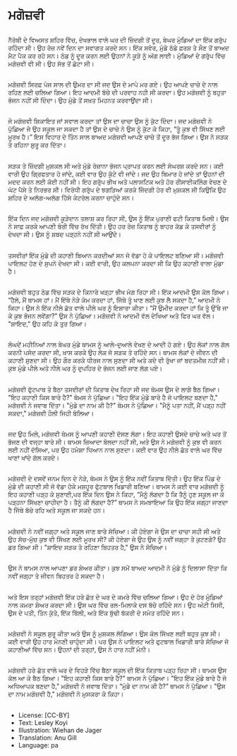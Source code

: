 # ਮਗੋਜ਼ਵੀ

##
ਨੈਰੋਬੀ ਦੇ ਵਿਅਸਤ ਸ਼ਹਿਰ ਵਿੱਚ, ਦੇਖਭਾਲ ਵਾਲੇ ਘਰ ਦੀ ਜ਼ਿੰਦਗੀ ਤੋਂ ਦੂਰ, ਬੇਘਰ ਮੁੰਡਿਆਂ ਦਾ ਇੱਕ ਗਰੁੱਪ ਰਹਿੰਦਾ ਸੀ। ਉਹ ਰੋਜ਼ ਨਵੇਂ ਦਿਨ ਦਾ ਸਵਾਗਤ ਕਰਦੇ ਸਨ। ਇੱਕ ਸਵੇਰ, ਮੁੰਡੇ ਠੰਡੇ ਫ਼ਰਸ਼ ਤੇ ਸੌਣ ਤੋਂ ਬਾਅਦ ਮੈਟ ਪੈਕ ਕਰ ਰਹੇ ਸਨ। ਠੰਡ ਨੂੰ ਦੂਰ ਕਰਨ ਲਈ ਉਹਨਾਂ ਨੇ ਕੂੜੇ ਨੂੰ ਅੱਗ ਲਾਈ। ਮੁੰਡਿਆਂ ਦੇ ਗਰੁੱਪ ਵਿੱਚ ਮਗੋਜ਼ਵੀ ਵੀ ਸੀ। ਉਹ ਸੱਭ ਤੋਂ ਛੋਟਾ ਸੀ।

##
ਮਗੋਜ਼ਵੀ ਸਿਰਫ਼ ਪੰਜ ਸਾਲ ਦੀ ਉਮਰ ਦਾ ਸੀ ਜਦ ਉਸ ਦੇ ਮਾਪੇ ਮਰ ਗਏ। ਉਹ ਆਪਣੇ ਚਾਚੇ ਦੇ ਨਾਲ ਰਹਿਣ ਲਈ ਚਲਿਆ ਗਿਆ। ਇਹ ਆਦਮੀ ਬੱਚੇ ਦੀ ਪਰਵਾਹ ਨਹੀ ਸੀ ਕਰਦਾ। ਉਹ ਮਗੋਜ਼ਵੀ ਨੂੰ ਬਹੁਤਾ ਭੋਜਨ ਨਹੀਂ ਸੀ ਦਿੰਦਾ। ਉਹ ਮੁੰਡੇ ਤੋਂ ਸਖ਼ਤ ਮਿਹਨਤ ਕਰਵਾਉਂਦਾ ਸੀ।

##
ਜੇ ਮਗੋਜ਼ਵੀ ਸ਼ਿਕਾਇਤ ਜਾਂ ਸਵਾਲ ਕਰਦਾ ਤਾਂ ਉਸ ਦਾ ਚਾਚਾ ਉਸ ਨੂੰ ਕੁੱਟ ਦਿੰਦਾ। ਜਦ ਮਗੋਜ਼ਵੀ ਨੇ ਪੁੱਛਿਆ ਜੇ ਉਹ ਸਕੂਲ ਜਾ ਸਕਦਾ ਹੈ ਤਾਂ ਉਸ ਦੇ ਚਾਚੇ ਨੇ ਉਸ ਨੂੰ ਕੁੱਟ ਕੇ ਕਿਹਾ, “ਤੂੰ ਕੁਝ ਵੀ ਸਿੱਖਣ ਲਈ ਮੂਰਖ ਹੈ।” ਇਸ ਵਿਹਾਰ ਦੇ ਤਿੰਨ ਸਾਲ ਬਾਅਦ ਮਗੋਜ਼ਵੀ ਆਪਣੇ ਚਾਚੇ ਤੋਂ ਦੂਰ ਭੱਜ ਗਿਆ। ਉਸ ਨੇ ਸੜਕ ਤੇ ਰਹਿਨਾ ਸ਼ੁਰੂ ਕਰ ਦਿੱਤਾ।

##
ਸੜਕ ਤੇ ਜ਼ਿੰਦਗੀ ਮੁਸ਼ਕਲ ਸੀ ਅਤੇ ਮੁੰਡੇ ਰੋਜ਼ਾਨਾ ਭੋਜਨ ਪ੍ਰਾਪਤ ਕਰਨ ਲਈ ਸੰਘਰਸ਼ ਕਰਦੇ ਸਨ। ਕਈ ਵਾਰੀ ਉਹ ਗ੍ਰਿਫਤਾਰ ਹੋ ਜਾਂਦੇ, ਕਈ ਵਾਰ ਉਹ ਕੁੱਟੇ ਵੀ ਜਾਂਦੇ। ਜਦ ਉਹ ਬਿਮਾਰ ਹੋ ਜਾਂਦੇ ਤਾਂ ਉਹਨਾਂ ਦੀ ਮਦਦ ਕਰਨ ਲਈ ਕੋਈ ਨਹੀਂ ਸੀ। ਇਹ ਗਰੁੱਪ ਭੀਖ ਅਤੇ ਪਲਾਸਟਿਕ ਅਤੇ ਹੋਰ ਰੀਸਾਈਕਲਿੰਗ ਵੇਚਣ ਦੇ ਘੱਟ ਪੈਸੇ ਤੇ ਨਿਰਭਰ ਸੀ। ਵਿਰੋਧੀ ਗਰੁੱਪ ਦੇ ਝਗੜਿਆਂ ਕਰਕੇ ਜਿੰਦਗੀ ਹੋਰ ਵੀ ਮੁਸ਼ਕਲ ਸੀ ਕਿਉਕਿ ਉਹ ਸ਼ਹਿਰ ਦੇ ਅਲੱਗ-ਅਲੱਗ ਹਿੱਸੇ ਕੰਟਰੋਲ ਕਰਨਾ ਚਾਹੁੰਦੇ ਸਨ।

##
ਇੱਕ ਦਿਨ ਜਦ ਮਗੋਜ਼ਵੀ ਕੂੜੇਦਾਨ ਤਲਾਸ਼ ਕਰ ਰਿਹਾ ਸੀ, ਉਸ ਨੂੰ ਇੱਕ ਪੁਰਾਣੀ ਫਟੀ ਕਿਤਾਬ ਮਿਲੀ। ਉਸ ਨੇ ਸਾਫ਼ ਕਰਕੇ ਆਪਣੀ ਬੋਰੀ ਵਿੱਚ ਰੱਖ ਦਿੱਤੀ। ਉਹ ਹਰ ਰੋਜ਼ ਕਿਤਾਬ ਨੂੰ ਬਾਹਰ ਕੱਡ ਕੇ ਤਸਵੀਰਾਂ ਨੂੰ ਦੇਖਦਾ ਸੀ। ਉਸ ਨੂੰ ਸ਼ਬਦ ਪੜ੍ਹਨੇ ਨਹੀਂ ਸੀ ਆਉਂਦੇ।

##
ਤਸਵੀਰਾਂ ਇੱਕ ਮੁੰਡੇ ਦੀ ਕਹਾਣੀ ਬਿਆਨ ਕਰਦੀਆਂ ਸਨ ਜੋ ਵੱਡਾ ਹੋ ਕੇ ਪਾਇਲਟ ਬਣਿਆ ਸੀ। ਮਗੋਜ਼ਵੀ ਪਾਇਲਟ ਹੋਣ ਦੇ ਸੁਪਨੇ ਦੇਖਦਾ ਸੀ। ਕਈ ਵਾਰੀ, ਉਹ ਕਲਪਨਾ ਕਰਦਾ ਸੀ ਕਿ ਉਹ ਕਹਾਣੀ ਵਾਲਾ ਮੁੰਡਾ ਹੈ।

##
ਮਗੋਜ਼ਵੀ ਬਹੁਤ ਠੰਡ ਵਿੱਚ ਸੜਕ ਦੇ ਕਿਨਾਰੇ ਖੜ੍ਹਾ ਭੀਖ ਮੰਗ ਰਿਹਾ ਸੀ। ਇੱਕ ਆਦਮੀ ਉਸ ਕੋਲ ਗਿਆ। “ਹੈਲੋ, ਮੈਂ ਥਾਮਸ ਹਾਂ। ਮੈਂ ਇੱਥੇ ਨੇੜੇ ਕੰਮ ਕਰਦਾ ਹਾਂ, ਜਿੱਥੇ ਤੂੰ ਖਾਣ ਲਈ ਕੁਝ ਲੈ ਸਕਦਾ ਹੈ,” ਆਦਮੀ ਨੇ ਕਿਹਾ। ਉਸ ਨੇ ਇੱਕ ਨੀਲੇ ਛੱਤ ਵਾਲੇ ਪੀਲੇ ਘਰ ਨੂੰ ਇਸ਼ਾਰਾ ਕੀਤਾ। “ਮੈਂ ਉਮੀਦ ਕਰਦਾ ਹਾਂ ਕਿ ਤੂੰ ਉੱਥੇ ਜਾ ਕੇ ਕੁਝ ਭੋਜਨ ਲਵੇਂਗਾ?” ਉਸ ਨੇ ਪੁੱਛਿਆ। ਮਗੋਜ਼ਵੀ ਨੇ ਆਦਮੀ ਵੱਲ ਦੇਖਿਆ ਅਤੇ ਫਿਰ ਘਰ ਵੱਲ। "ਸ਼ਾਇਦ," ਉਹ ਕਹਿ ਕੇ ਤੁਰ ਗਿਆ।

##
ਲੰਘਦੇਂ ਮਹੀਨਿਆਂ ਨਾਲ ਬੇਘਰ ਮੁੰਡੇ ਥਾਮਸ ਨੂੰ ਆਲੇ-ਦੁਆਲੇ ਵੇਖਣ ਦੇ ਆਦੀ ਹੋ ਗਏ। ਉਹ ਲੋਕਾਂ ਨਾਲ ਗੱਲ ਕਰਨੀ ਪਸੰਦ ਕਰਦਾ ਸੀ, ਖ਼ਾਸ ਕਰਕੇ ਉਹ ਲੋਕ ਜੋ ਸੜਕ ਤੇ ਰਹਿੰਦੇ ਸਨ। ਥਾਮਸ ਲੋਕਾਂ ਦੇ ਜੀਵਨ ਦੀ ਕਹਾਣੀ ਸੁਣਦਾ ਸੀ। ਉਹ ਗੌਰ ਕਰਕੇ ਧੀਰਜ ਨਾਲ ਸੁਣਦਾ ਸੀ ਅਤੇ ਕਦੇ ਵੀ ਰੁੱਖਾ ਜਾਂ ਬਦਤਮੀਜ਼ ਨਹੀਂ ਸੀ। ਕੁਝ ਮੁੰਡੇ ਪੀਲੇ ਅਤੇ ਨੀਲੇ ਘਰ ਨੂੰ ਦੁਪਹਿਰ ਦੇ ਭੋਜਨ ਲਈ ਜਾਣ ਲੱਗ ਪਏ।

##
ਮਗੋਜ਼ਵੀ ਫੁੱਟਪਾਥ ਤੇ ਬੈਠਾ ਤਸਵੀਰਾਂ ਦੀ ਕਿਤਾਬ ਦੇਖ ਰਿਹਾ ਸੀ ਜਦ ਥੋਮਸ ਉਸ ਦੇ ਲਾਗੇ ਬੈਠ ਗਿਆ। "ਇਹ ਕਹਾਣੀ ਕਿਸ ਬਾਰੇ ਹੈ?" ਥੋਮਸ ਨੇ ਪੁੱਛਿਆ। "ਇਹ ਇੱਕ ਮੁੰਡੇ ਬਾਰੇ ਹੈ ਜੋ ਪਾਇਲਟ ਬਣਦਾ ਹੈ," ਮਗੋਜ਼ਵੀ ਨੇ ਜਵਾਬ ਦਿੱਤਾ। "ਮੁੰਡੇ ਦਾ ਨਾਮ ਕੀ ਹੈ?" ਥੋਮਸ ਨੇ ਪੁੱਛਿਆ। "ਮੈਨੂੰ ਪਤਾ ਨਹੀਂ, ਮੈਂ ਪੜ੍ਹ ਨਹੀਂ ਸਕਦਾ," ਮਗੋਜ਼ਵੀ ਹੌਲੀ ਜਿਹੀ ਬੋਲਿਆ।

##
ਜਦ ਉਹ ਮਿਲੇ, ਮਗੋਜ਼ਵੀ ਥੋਮਸ ਨੂੰ ਆਪਣੀ ਕਹਾਣੀ ਦੱਸਣ ਲੱਗਾ। ਇਹ ਕਹਾਣੀ ਉਸਦੇ ਚਾਚੇ ਅਤੇ ਘਰ ਤੋਂ ਭੱਜਣ ਦੀ ਵਜ੍ਹਾ ਬਾਰੇ ਸੀ। ਥਾਮਸ ਜ਼ਿਆਦਾ ਬੋਲਦਾ ਨਹੀਂ ਸੀ, ਅਤੇ ਉਸ ਨੇ ਮਗੋਜ਼ਵੀ ਨੂੰ ਕੁਝ ਵੀ ਕਰਨ ਲਈ ਨਹੀਂ ਦੱਸਿਆ, ਪਰ ਉਹ ਹਮੇਸ਼ਾ ਧਿਆਨ ਨਾਲ ਸੁਣਦਾ। ਕਈ ਵਾਰ ਉਹ ਨੀਲੇ ਛੱਤ ਵਾਲੇ ਘਰ ਵਿੱਚ ਖਾਣਾਂ ਖਾਂਦੇ ਗੱਲ ਕਰਦੇ।

##
ਮਗੋਜ਼ਵੀ ਦੇ ਦਸਵੇਂ ਜਨਮ ਦਿਨ ਦੇ ਨੇੜੇ, ਥੋਮਸ ਨੇ ਉਸ ਨੂੰ ਇੱਕ ਨਵੀਂ ਕਿਤਾਬ ਦਿੱਤੀ। ਉਹ ਇੱਕ ਪਿੰਡ ਦੇ ਮੁੰਡੇ ਦੀ ਕਹਾਣੀ ਸੀ ਜੋ ਵੱਡਾ ਹੋਕੇ ਮਸ਼ਹੂਰ ਫੁੱਟਬਾਲ ਖਿਡਾਰੀ ਬਣਿਆ। ਥਾਮਸ ਨੇ ਕਈ ਵਾਰ ਮਗੋਜ਼ਵੀ ਨੂੰ ਇਹ ਕਹਾਣੀ ਪੜ੍ਹ ਕੇ ਸੁਣਾਈ,ਪਰ ਇੱਕ ਦਿਨ ਉਸ ਨੇ ਕਿਹਾ, “ਮੈਨੂੰ ਲੱਗਦਾ ਹੈ ਕਿ ਤੈਨੂੰ ਹੁਣ ਸਕੂਲ ਜਾ ਕੇ ਪੜ੍ਹਨਾ ਸਿੱਖਣਾ ਚਾਹੀਦਾ ਹੈ। ਤੈਨੂੰ ਕੀ ਲੱਗਦਾ ਹੈ?” ਥਾਮਸ ਨੇ ਸਮਝਾਇਆ ਕਿ ਉਹ ਇੱਕ ਜਗ੍ਹਾ ਜਾਣਦਾ ਹੈ ਜਿੱਥੇ ਬੱਚੇ ਰਹਿ ਅਤੇ ਸਕੂਲ ਜਾ ਸਕਦੇ ਹਨ।

##
ਮਗੋਜ਼ਵੀ ਨੇ ਨਵੀਂ ਜਗ੍ਹਾ ਅਤੇ ਸਕੂਲ ਜਾਣ ਬਾਰੇ ਸੋਚਿਆ। ਕੀ ਹੋਏਗਾ ਜੇ ਉਸ ਦਾ ਚਾਚਾ ਸਹੀ ਸੀ ਅਤੇ ਉਹ ਸੱਚ-ਮੁੱਚ ਕੁਝ ਵੀ ਸਿੱਖਣ ਲਈ ਮੂਰਖ ਸੀ? ਕੀ ਹੋਏਗਾ ਜੇ ਉਹ ਉਸ ਨੂੰ ਨਵੀਂ ਜਗ੍ਹਾ ਤੇ ਕੁਟਣਗੇ? ਉਹ ਡਰ ਗਿਆ ਸੀ। "ਸ਼ਾਇਦ ਸੜਕ ਤੇ ਰਹਿਣਾ ਬਿਹਤਰ ਹੈ," ਉਸ ਨੇ ਸੋਚਿਆ।

##
ਉਸ ਨੇ ਥਾਮਸ ਨਾਲ ਆਪਣਾ ਡਰ ਸ਼ੇਅਰ ਕੀਤਾ। ਕੁਝ ਸਮੇਂ ਬਾਅਦ ਆਦਮੀ ਨੇ ਮੁੰਡੇ ਨੂੰ ਦਿਲਾਸਾ ਦਿੱਤਾ ਕਿ ਨਵੀਂ ਜਗ੍ਹਾ ਤੇ ਜੀਵਨ ਬਿਹਤਰ ਹੋ ਸਕਦਾ ਹੈ।

##
ਅਤੇ ਇਸ ਤਰ੍ਹਾਂ ਮਗੋਜ਼ਵੀ ਇੱਕ ਹਰੇ ਛੱਤ ਦੇ ਘਰ ਦੇ ਕਮਰੇ ਵਿੱਚ ਚਲਿਆ ਗਿਆ। ਉਹ ਦੋ ਹੋਰ ਮੁੰਡਿਆਂ ਨਾਲ ਕਮਰਾ ਸ਼ੇਅਰ ਕਰਦਾ ਸੀ। ਉਸ ਘਰ ਵਿੱਚ ਰਲ-ਮਿਲਾਕੇ ਦਸ ਬੱਚੇ ਰਹਿੰਦੇ ਸਨ। ਉਹ ਅੰਟੀ ਸਿਸੀ, ਉਸ ਦੇ ਪਤੀ, ਤਿੰਨ ਕੁੱਤੇ, ਇੱਕ ਬਿੱਲੀ, ਅਤੇ ਇੱਕ ਬੁੱਢੀ ਬੱਕਰੀ ਦੇ ਸਮੇਤ ਰਹਿੰਦੇ ਸਨ।

##
ਮਗੋਜ਼ਵੀ ਨੇ ਸਕੂਲ ਸ਼ੁਰੂ ਕੀਤਾ ਅਤੇ ਉਸ ਨੂੰ ਮੁਸ਼ਕਲ ਲੱਗਿਆ। ਉਸ ਕੋਲ ਸਿੱਖਣ ਲਈ ਬਹੁਤ ਕੁਝ ਸੀ। ਕਈ ਵਾਰੀ ਉਹ ਹਾਰ ਮੰਨਣੀ ਚਾਹੁੰਦਾ ਸੀ। ਪਰ ਉਸ ਨੇ ਪਾਇਲਟ ਅਤੇ ਫੁਟਬਾਲ ਖਿਡਾਰੀ ਬਾਰੇ ਸੋਚਿਆ ਜੋ ਕਹਾਣੀਆਂ ਵਿੱਚ ਸਨ। ਉਹਨਾਂ ਦੀ ਤਰ੍ਹਾਂ, ਉਸ ਨੇ ਹਾਰ ਨਹੀਂ ਮੰਨੀ।

##
ਮਗੋਜ਼ਵੀ ਹਰੇ ਛੱਤ ਵਾਲੇ ਘਰ ਦੇ ਵਿਹੜੇ ਵਿੱਚ ਬੈਠਾ ਸਕੂਲ ਦੀ ਇੱਕ ਕਿਤਾਬ ਪੜ੍ਹ ਰਿਹਾ ਸੀ। ਥਾਮਸ ਉਸ ਕੋਲ ਆ ਕੇ ਬੈਠ ਗਿਆ। "ਇਹ ਕਹਾਣੀ ਕਿਸ ਬਾਰੇ ਹੈ?" ਥਾਮਸ ਨੇ ਪੁੱਛਿਆ। "ਇਹ ਇੱਕ ਮੁੰਡੇ ਬਾਰੇ ਹੈ ਜੋ ਅਧਿਆਪਕ ਬਣਦਾ ਹੈ," ਮਗੋਜ਼ਵੀ ਨੇ ਜਵਾਬ ਦਿੱਤਾ। “ਮੁੰਡੇ ਦਾ ਨਾਮ ਕੀ ਹੈ?” ਥਾਮਸ ਨੇ ਪੁੱਛਿਆ। "ਉਸ ਦਾ ਨਾਮ ਮਗੋਜ਼ਵੀ ਹੈ," ਮਗੋਜ਼ਵੀ ਨੇ ਮੁਸਕਰਾ ਕੇ ਕਿਹਾ।

##
* License: [CC-BY]
* Text: Lesley Koyi
* Illustration: Wiehan de Jager
* Translation: Anu Gill
* Language: pa
